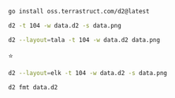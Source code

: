 ```bash
go install oss.terrastruct.com/d2@latest

```

```bash
d2 -t 104 -w data.d2 -s data.png
```

```bash
d2 --layout=tala -t 104 -w data.d2 data.png
```

:star:
```bash
d2 --layout=elk -t 104 -w data.d2 -s data.png
```

```bash
d2 fmt data.d2
```